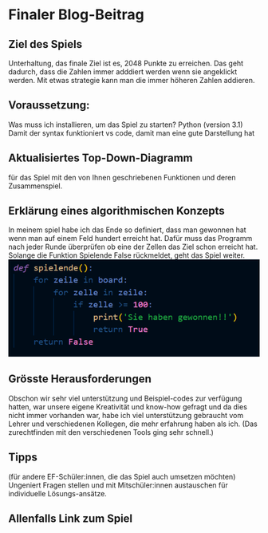 # Finaler Blog-Beitrag #

## Ziel des Spiels

Unterhaltung, das finale Ziel ist es, 2048 Punkte zu erreichen. 
Das geht dadurch, dass die Zahlen immer adddiert werden wenn sie angeklickt werden. 
Mit etwas strategie kann man die immer höheren Zahlen addieren. 

## Voraussetzung: 
Was muss ich installieren, um das Spiel zu starten?
Python (version 3.1) Damit der syntax funktioniert
vs code, damit man eine gute Darstellung hat
## Aktualisiertes Top-Down-Diagramm
 für das Spiel mit den von Ihnen geschriebenen Funktionen und deren Zusammenspiel.

## Erklärung eines algorithmischen Konzepts
In meinem spiel habe ich das Ende so definiert, dass man gewonnen hat wenn man auf einem Feld hundert erreicht hat. Dafür muss das Programm nach jeder Runde überprüfen ob eine der Zellen das Ziel schon erreicht hat. Solange die Funktion Spielende False rückmeldet, geht das Spiel weiter.
![](Spielende.PNG)

## Grösste Herausforderungen
Obschon wir sehr viel unterstützung und Beispiel-codes zur verfügung hatten, war unsere eigene Kreativität und know-how gefragt und da dies nicht immer vorhanden war, habe ich viel unterstützung gebraucht vom Lehrer und verschiedenen Kollegen, die mehr erfahrung haben als ich.
(Das zurechtfinden mit den verschiedenen Tools ging sehr schnell.)
## Tipps 
(für andere EF-Schüler:innen, die das Spiel auch umsetzen möchten)
Ungeniert Fragen stellen und mit Mitschüler:innen austauschen für individuelle Lösungs-ansätze.
## Allenfalls Link zum Spiel